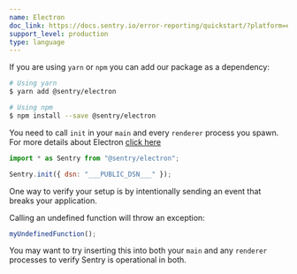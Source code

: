 ```yaml
---
name: Electron
doc_link: https://docs.sentry.io/error-reporting/quickstart/?platform=electron
support_level: production
type: language
---
```


If you are using `yarn` or `npm` you can add our package as a dependency:

```bash
# Using yarn
$ yarn add @sentry/electron

# Using npm
$ npm install --save @sentry/electron
```

You need to call `init` in your `main` and every `renderer` process you spawn.
For more details about Electron [click here](/platforms/electron/)

```javascript
import * as Sentry from "@sentry/electron";

Sentry.init({ dsn: "___PUBLIC_DSN___" });
```

One way to verify your setup is by intentionally sending an event that breaks your application.

Calling an undefined function will throw an exception:

```js
myUndefinedFunction();
```

You may want to try inserting this into both your `main` and any `renderer`
processes to verify Sentry is operational in both.
